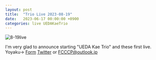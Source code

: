 ```yaml
---
layout: post
title:  "Trio Live 2023-08-19"
date:   2023-06-17 00:00:00 +0900
categories: live UEDAKaeTrio
---
```


![8-19live](https://pbs.twimg.com/media/FylUyOiaYAAj8OM?format=jpg&name=large)

I'm very glad to announce starting "UEDA Kae Trio" and these first live.
Yoyaku→ [Form](https://docs.google.com/forms/d/e/1FAIpQLSeQK5L47nfeOsPsfxc779hoyywpqvJqFotvIj-Bqh0d0pBKjw/viewform?usp=sf_link) [Twitter](https://twitter.com/kaerando) or FCCCP@outlook.jp
